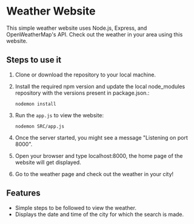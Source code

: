 # Weather Website

This simple weather website uses Node.js, Express, and OpenWeatherMap's API. Check out the weather in your area using this website.

## Steps to use it

1. Clone or download the repository to your local machine.

2. Install the required npm version and update the local node_modules repository with the versions present in package.json.:
   ```
   nodemon install
   ```

3. Run the `app.js` to view the website:
   ```
   nodemon SRC/app.js
   ```

4. Once the server started, you might see a message "Listening on port 8000".

5. Open your browser and type localhost:8000, the home page of the website will get displayed.

6. Go to the weather page and check out the weather in your city!

## Features

- Simple steps to be followed to view the weather.
- Displays the date and time of the city for which the search is made.
